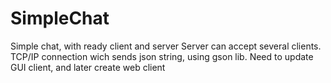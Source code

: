 # SimpleChat
Simple chat, with ready client and server
Server can accept several clients. TCP/IP connection wich sends json string, using gson lib.
Need to update GUI client, and later create web client

